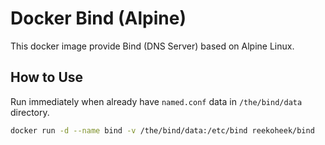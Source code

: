 # Docker Bind (Alpine)

This docker image provide Bind (DNS Server) based on Alpine Linux.

## How to Use

Run immediately when already have `named.conf` data in `/the/bind/data` directory.

```bash
docker run -d --name bind -v /the/bind/data:/etc/bind reekoheek/bind
```
